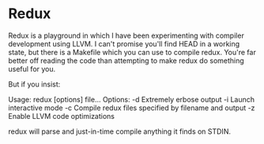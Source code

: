 Redux
=====

Redux is a playground in which I have been experimenting with compiler development using LLVM. I can't promise you'll find HEAD in a working state, but there is a Makefile which you can use to compile redux. You're far better off reading the code than attempting to make redux do something useful for you.

But if you insist:

Usage: redux [options] file...
Options:
-d  Extremely erbose output
-i  Launch interactive mode
-c  Compile redux files specified by filename and output 
-z  Enable LLVM code optimizations

redux will parse and just-in-time compile anything it finds on STDIN. 
